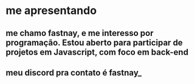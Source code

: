 # me apresentando
 ## me chamo fastnay, e me interesso por programação. Estou aberto para participar de projetos em Javascript, com foco em back-end

 ## meu discord pra contato é fastnay_
